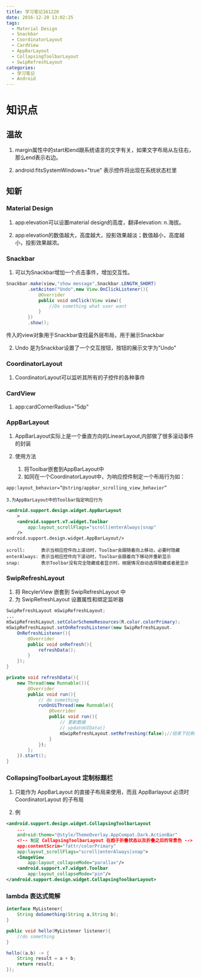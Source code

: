 ```yaml
---
title: 学习笔记161220
date: 2016-12-20 13:02:25
tags: 
  - Material Design
  - Snackbar
  - CoordinatorLayout
  - CardView
  - AppBarLayout
  - CollapsingToolbarLayout
  - SwipRefreshLayout
categories:
  - 学习笔记
  - Android
---
```

# 知识点

## 温故

1. margin属性中的start和end跟系统语言的文字有关，如果文字布局从左往右，那么end表示右边。

2. android:fitsSystemWindows="true" 表示控件将出现在系统状态栏里

<!--more-->

## 知新

### Material Design

1. app:elevation可以设置material design的高度，翻译elevation: n.海拔。

2. app:elevation的数值越大，高度越大，投影效果越淡；数值越小，高度越小，投影效果越浓。

### Snackbar

1. 可以为Snackbar增加一个点击事件，增加交互性。
```java
Snackbar.make(view,"show message",Snackbar.LENGTH_SHORT)
        .setAciton("Undo",new View.OnClickListener(){
            @Overrider
            public void onClick(View view){
                //Do something what user want
            }
        })
        .show();
```
传入的view对象用于Snackbar查找最外层布局，用于展示Snackbar

2. Undo 是为Snackbar设置了一个交互按钮，按钮的展示文字为"Undo"

### CoordinatorLayout

1. CoordinatorLayout可以监听其所有的子控件的各种事件

### CardView

1. app:cardCornerRadius="5dp"

### AppBarLayout

1. AppBarLayout实际上是一个垂直方向的LinearLayout,内部做了很多滚动事件的封装

2. 使用方法
    1. 将Toolbar嵌套到AppBarLayout中
    2. 如同在一个CoordinatorLayout中，为响应控件制定一个布局行为如：
```xml
app:layout_behavior=“@string/appbar_scrolling_view_behavior”
```
    3.为AppBarLayout中的Toolbar指定响应行为
```xml
<android.support.design.widget.AppBarLayout
    >
    <android.support.v7.widget.Toolbar
        app:layout_scrollFlags="scroll|enterAlways|snap"
    />
android.support.design.widget.AppBarLayout/>    
```
    scroll:      表示当相应控件向上滚动时，Toolbar会跟随着向上移动，必要时隐藏
    enterAlways: 表示当相应控件向下滚动时，Toolbar会跟着向下移动并重新显示
    snap:        表示Toolbar没有完全隐藏或者显示时，根据情况自动选择隐藏或者是显示

### SwipRefreshLayout

1. 将 RecylerView 嵌套到 SwipRefreshLayout 中
2. 为 SwipRefreshLayout 设置属性和绑定监听器

```java
SwipRefreshLayout mSwipRefreshLayout;
...
mSwipRefreshLayout.setColorSchemeResources(R.color.colorPrimary);
mSwipRefreshLayout.setOnRefreshListener(new SwipRefreshLayout.
    OnRefreshListener(){
        @Overrider
        public void onRefresh(){
            refreshData();
        }
    });
}

private void refreshData(){
    new Thread(new Runnable()){
        @Overrider
        public void run(){
            // do something
            runOnUiThread(new Runnable){
                @Overrider
                public void run(){
                    // 更新数据
                    // updateUIData()
                    mSwipRefreshLayout.setRefreshing(false);//结束下拉刷新
                }
            });    
        };
    }).start();
}
```

### CollapsingToolbarLayout 定制标题栏

1. 只能作为 AppBarLayout 的直接子布局来使用，而且 AppBarlayout 必须时 CoordinatorLayout 的子布局

2. 例

```xml
<android.support.design.widget.CollapsingToolbarLayout
    ...
    android:theme="@style/ThemeOverlay.AppCompat.Dark.ActionBar"
    <!-- 制定 CollapsingToolbarLayout 在趋于折叠状态以及折叠之后的背景色 -->
    app:contentScrim="?attr/colorPrimary"
    app:layout_scrollFlags="scroll|enterAlways|snap">
    <ImageView
        app:layout_collapseMode="parallax"/>
    <android.support.v7.widget.Toolbar
        app:layout_collapseMode="pin"/>    
</android.support.design.widget.CollapsingToolbarLayout>
``` 

### lambda 表达式简解

```java
interface MyListener{
    String doSomething(String a,String b);
}

public void hello(MyListener listener){
    //do something
}
```

```java
hello((a,b) -> {
    String result = a + b;
    return result;
});
```
